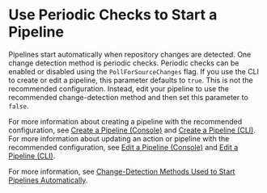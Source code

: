 # Use Periodic Checks to Start a Pipeline<a name="run-automatically-polling"></a>

Pipelines start automatically when repository changes are detected\. One change detection method is periodic checks\. Periodic checks can be enabled or disabled using the `PollForSourceChanges` flag\. If you use the CLI to create or edit a pipeline, this parameter defaults to `true`\. This is not the recommended configuration\. Instead, edit your pipeline to use the recommended change\-detection method and then set this parameter to `false`\.

For more information about creating a pipeline with the recommended configuration, see [Create a Pipeline \(Console\)](pipelines-create.md#pipelines-create-console) and [Create a Pipeline \(CLI\)](pipelines-create.md#pipelines-create-cli)\. For more information about updating an action or pipeline with the recommended configuration, see [Edit a Pipeline \(Console\)](pipelines-edit.md#pipelines-edit-console) and [Edit a Pipeline \(CLI\)](pipelines-edit.md#pipelines-edit-cli)\.

For more information, see [Change\-Detection Methods Used to Start Pipelines Automatically](pipelines-about-starting.md#change-detection-methods)\.